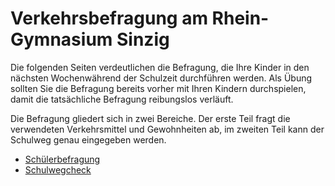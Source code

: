 # Verkehrsbefragung am Rhein-Gymnasium Sinzig

Die folgenden Seiten verdeutlichen die Befragung, die Ihre Kinder in den nächsten Wochenwährend der Schulzeit durchführen werden.
Als Übung sollten Sie die Befragung bereits vorher mit Ihren Kindern durchspielen, damit die tatsächliche Befragung reibungslos verläuft.

Die Befragung gliedert sich in zwei Bereiche. Der erste Teil fragt die verwendeten Verkehrsmittel und Gewohnheiten ab, im zweiten Teil kann der Schulweg genau eingegeben werden.

* [Schülerbefragung](Schülerbefragung.md)
* [Schulwegcheck](Schulwegcheck.md)
